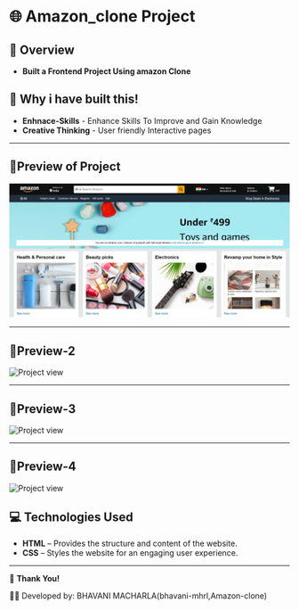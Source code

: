 # 🌐 Amazon_clone Project

## 📌 **Overview**

- **Built a Frontend Project Using amazon Clone**

## 🔑 Why i have built this!

- **Enhnace-Skills** - Enhance Skills To Improve and Gain Knowledge
- **Creative Thinking** - User friendly Interactive pages 

---


## 📸Preview of Project

![Project view](https://github.com/bhavani-mhrl/clone-amazon-project/blob/4398623198a9e78908dc03d3ff1b290081911e9e/Screenshot%202025-09-24%20160702.png)

---

## 📸Preview-2

![Project view](https://github.com/asiya2123/project2/blob/fc2330ff5851eec17d43f432a744e2ac9c1e48bb/Screenshot%202025-09-24%20131631.png)

---

## 📸Preview-3

![Project view](https://github.com/asiya2123/project2/blob/8f65da68705ed202975640f98ae85aa24a3380f5/Screenshot%202025-09-24%20131709.png)

---

## 📸Preview-4

![Project view](https://github.com/asiya2123/project2/blob/583070d4c90f2ebad8c2afe55401360f825c1131/Screenshot%202025-09-24%20131733.png)

## 💻 Technologies Used

- **HTML** – Provides the structure and content of the website.
- **CSS** – Styles the website for an engaging user experience.
---


🙌 **Thank You!**

👩‍💻 Developed by: BHAVANI MACHARLA(bhavani-mhrl,Amazon-clone)
